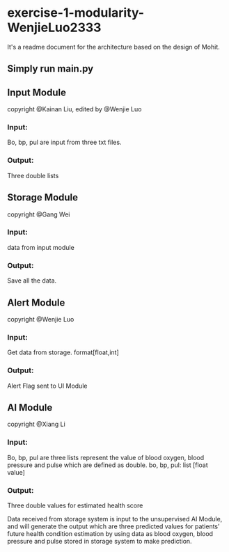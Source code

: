 # exercise-1-modularity-WenjieLuo2333
It's a readme document for the architecture based on the design of Mohit.

## Simply run main.py

## Input Module
copyright @Kainan Liu, edited by @Wenjie Luo
### Input:
Bo, bp, pul are input from three txt files.
### Output:
Three double lists

## Storage Module
copyright @Gang Wei
### Input:
data from input module
### Output:
Save all the data.


## Alert Module
copyright @Wenjie Luo
### Input:
Get data from storage. format[float,int]
### Output:
Alert Flag sent to UI Module


## AI Module
copyright @Xiang Li
### Input:
Bo, bp, pul are three lists represent the value of blood oxygen, blood pressure and pulse which are defined as double.
bo, bp, pul: list [float value]
### Output:
Three double values for estimated health score

Data received from storage system is input to the unsupervised AI Module, and will generate the output which are three predicted values for patients’ future health condition estimation by using data as blood oxygen, blood pressure and pulse stored in storage system to make prediction.
